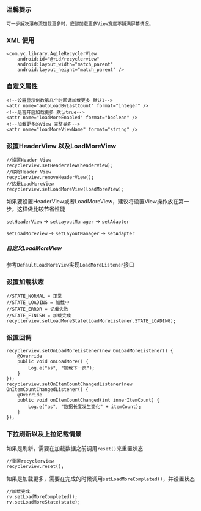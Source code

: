 ### 温馨提示
```
可一步解决瀑布流加载更多时，底部加载更多View宽度不铺满屏幕情况。

```

### XML 使用
```
<com.yc.library.AgileRecyclerView
    android:id="@+id/recyclerview"
    android:layout_width="match_parent"
    android:layout_height="match_parent" />
```

### 自定义属性
```
<!--设置显示倒数第几个时回调加载更多 默认1-->
<attr name="autoLoadByLastCount" format="integer" />
<!--是否开启加载更多 默认true-->
<attr name="loadMoreEnabled" format="boolean" />
<!--加载更多的View 完整类名-->
<attr name="loadMoreViewName" format="string" />
```

### 设置HeaderView 以及LoadMoreView
```
//设置Header View
recyclerview.setHeaderView(headerView);
//移除Header View
recyclerview.removeHeaderView();
//这是LoadMoreView
recyclerview.setLoadMoreView(loadMoreView);
```
如果要设置HeaderView或者LoadMoreView，建议将设置View操作放在第一步，这样做比较节省性能

`setHeaderView` -> `setLayoutManager` -> `setAdapter`

`setLoadMoreView` -> `setLayoutManager` -> `setAdapter`

##### 自定义LoadMoreView
参考`DefaultLoadMoreView`实现`LoadMoreListener`接口

### 设置加载状态
```
//STATE_NORMAL = 正常
//STATE_LOADING = 加载中
//STATE_ERROR = 记载失败
//STATE_FINISH = 加载完成
recyclerview.setLoadMoreState(LoadMoreListener.STATE_LOADING);
```

### 设置回调
```
recyclerview.setOnLoadMoreListener(new OnLoadMoreListener() {
    @Override
    public void onLoadMore() {
        Log.e("as", "加载下一页");
    }
});
recyclerview.setOnItemCountChangedListener(new OnItemCountChangedListener() {
    @Override
    public void onItemCountChanged(int innerItemCount) {
        Log.e("as", "数据长度发生变化" + itemCount);
    }
});
```

### 下拉刷新以及上拉记载情景
如果是刷新，需要在加载数据之前调用`reset()`来重置状态
```
//重置recyclerview
recyclerview.reset();
```

如果是加载更多，需要在完成的时候调用`setLoadMoreCompleted()`，并设置状态

```
//加载完成
rv.setLoadMoreCompleted();
rv.setLoadMoreState(state);
```
